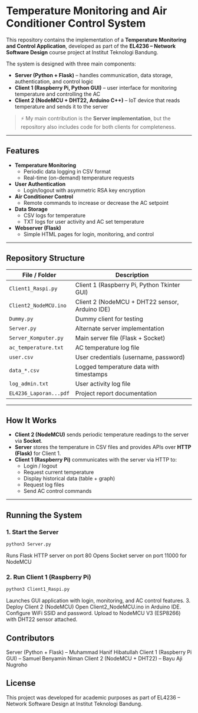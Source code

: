 # Temperature Monitoring and Air Conditioner Control System

This repository contains the implementation of a **Temperature Monitoring and Control Application**, developed as part of the **EL4236 – Network Software Design** course project at Institut Teknologi Bandung.  

The system is designed with three main components:
- **Server (Python + Flask)** – handles communication, data storage, authentication, and control logic  
- **Client 1 (Raspberry Pi, Python GUI)** – user interface for monitoring temperature and controlling the AC  
- **Client 2 (NodeMCU + DHT22, Arduino C++)** – IoT device that reads temperature and sends it to the server  

> ⚡ My main contribution is the **Server implementation**, but the repository also includes code for both clients for completeness.

---

## Features
- **Temperature Monitoring**
  - Periodic data logging in CSV format
  - Real-time (on-demand) temperature requests
- **User Authentication**
  - Login/logout with asymmetric RSA key encryption
- **Air Conditioner Control**
  - Remote commands to increase or decrease the AC setpoint
- **Data Storage**
  - CSV logs for temperature
  - TXT logs for user activity and AC set temperature
- **Webserver (Flask)**
  - Simple HTML pages for login, monitoring, and control

---

## Repository Structure
| File / Folder           | Description                                   |
|-------------------------|-----------------------------------------------|
| `Client1_Raspi.py`      | Client 1 (Raspberry Pi, Python Tkinter GUI)   |
| `Client2_NodeMCU.ino`   | Client 2 (NodeMCU + DHT22 sensor, Arduino IDE)|
| `Dummy.py`              | Dummy client for testing                      |
| `Server.py`             | Alternate server implementation               |
| `Server_Komputer.py`    | Main server file (Flask + Socket)             |
| `ac_temperature.txt`    | AC temperature log file                       |
| `user.csv`              | User credentials (username, password)         |
| `data_*.csv`            | Logged temperature data with timestamps       |
| `log_admin.txt`         | User activity log file                        |
| `EL4236_Laporan...pdf`  | Project report documentation                  |


---

## How It Works
- **Client 2 (NodeMCU)** sends periodic temperature readings to the server via **Socket**.  
- **Server** stores the temperature in CSV files and provides APIs over **HTTP (Flask)** for Client 1.  
- **Client 1 (Raspberry Pi)** communicates with the server via HTTP to:  
  - Login / logout  
  - Request current temperature  
  - Display historical data (table + graph)  
  - Request log files  
  - Send AC control commands  

---

## Running the System

### 1. Start the Server
```bash
python3 Server.py
```
Runs Flask HTTP server on port 80
Opens Socket server on port 11000 for NodeMCU
### 2. Run Client 1 (Raspberry Pi)
```bash
python3 Client1_Raspi.py
```
Launches GUI application with login, monitoring, and AC control features.
3. Deploy Client 2 (NodeMCU)
Open Client2_NodeMCU.ino in Arduino IDE.
Configure WiFi SSID and password.
Upload to NodeMCU V3 (ESP8266) with DHT22 sensor attached.

## Contributors
Server (Python + Flask) – Muhammad Hanif Hibatullah
Client 1 (Raspberry Pi GUI) – Samuel Benyamin Niman
Client 2 (NodeMCU + DHT22) – Bayu Aji Nugroho

## License
This project was developed for academic purposes as part of EL4236 – Network Software Design at Institut Teknologi Bandung.
